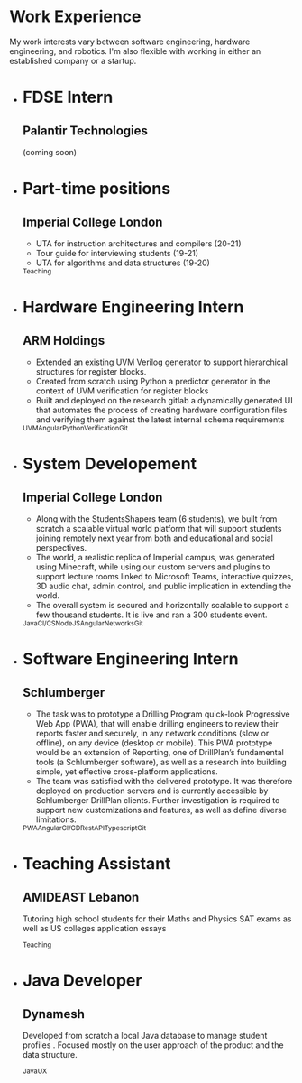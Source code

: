 # Work Experience

My work interests vary between software engineering, hardware engineering, and robotics. I'm also flexible with working in either an established company or a startup.

<html>
  <link rel="stylesheet" type="text/css" href="/style/work.css" media="screen" />
  <ul class="timeline">
    <li class="event" data-date="May 2021 - Present">
      <h1>FDSE Intern</h1>
      <h2>Palantir Technologies</h2>
      <p>(coming soon)</p>
      <div class="text-right"></div>
    </li>
    <li class="event" data-date="Oct 2019 - Present">
      <h1>Part-time positions</h1>
      <h2>Imperial College London</h2>
      <ul>
        <li>UTA for instruction architectures and compilers (20-21)</li>
        <li>Tour guide for interviewing students (19-21)</li>
        <li>UTA for algorithms and data structures (19-20)</li>
      </ul>
      <div class="text-right"><small class="tag">Teaching</small></div>
    </li>
    <li class="event" data-date="Aug 2020 - Oct 2020">
      <h1>Hardware Engineering Intern</h1>
      <h2>ARM Holdings</h2>
      <ul>
        <li>Extended an existing UVM Verilog generator to support hierarchical structures for register blocks.</li>
        <li>Created from scratch using Python a predictor generator in the context of UVM verification for register blocks</li>
        <li>
          Built and deployed on the research gitlab a dynamically generated UI that automates the process of creating hardware configuration files and verifying
          them against the latest internal schema requirements
        </li>
      </ul>
      <div class="text-right">
        <small class="tag">UVM</small><small class="tag">Angular</small><small class="tag">Python</small><small class="tag">Verification</small
        ><small class="tag">Git</small>
      </div>
    </li>
    <li class="event" data-date="Jun 2020 - Aug 2020">
      <h1>System Developement</h1>
      <h2>Imperial College London</h2>
      <ul>
        <li>
          Along with the StudentsShapers team (6 students), we built from scratch a scalable virtual world platform that will support students joining remotely
          next year from both and educational and social perspectives.
        </li>
        <li>
          The world, a realistic replica of Imperial campus, was generated using Minecraft, while using our custom servers and plugins to support lecture rooms
          linked to Microsoft Teams, interactive quizzes, 3D audio chat, admin control, and public implication in extending the world.
        </li>
        <li>The overall system is secured and horizontally scalable to support a few thousand students. It is live and ran a 300 students event.</li>
      </ul>
      <div class="text-right">
        <small class="tag">Java</small><small class="tag">CI/CS</small><small class="tag">NodeJS</small><small class="tag">Angular</small
        ><small class="tag">Networks</small><small class="tag">Git</small>
      </div>
    </li>
    <li class="event" data-date="Jun 2019 - Sep 2019">
      <h1>Software Engineering Intern</h1>
      <h2>Schlumberger</h2>
      <ul>
        <li>
          The task was to prototype a Drilling Program quick-look Progressive Web App (PWA), that will enable drilling engineers to review their reports faster
          and securely, in any network conditions (slow or offline), on any device (desktop or mobile). This PWA prototype would be an extension of Reporting,
          one of DrillPlan’s fundamental tools (a Schlumberger software), as well as a research into building simple, yet effective cross-platform applications.
        </li>
        <li>
          The team was satisfied with the delivered prototype. It was therefore deployed on production servers and is currently accessible by Schlumberger
          DrillPlan clients. Further investigation is required to support new customizations and features, as well as define diverse limitations.
        </li>
      </ul>
      <div class="text-right">
        <small class="tag">PWA</small><small class="tag">Angular</small><small class="tag">CI/CD</small><small class="tag">RestAPI</small
        ><small class="tag">Typescript</small><small class="tag">Git</small>
      </div>
    </li>
    <li class="event" data-date="Jul 2018 - Aug 2018">
      <h1>Teaching Assistant</h1>
      <h2>AMIDEAST Lebanon</h2>
      <p>Tutoring high school students for their Maths and Physics SAT exams as well as US colleges application essays</p>
      <div class="text-right"><small class="tag">Teaching</small></div>
    </li>
    <li class="event" data-date="Nov 2016 - Nov 2016">
      <h1>Java Developer</h1>
      <h2>Dynamesh</h2>
      <p>
        Developed from scratch a local Java database to manage student profiles . Focused mostly on the user approach of the product and the data structure.
      </p>
      <div class="text-right"><small class="tag">Java</small><small class="tag">UX</small></div>
    </li>
  </ul>
</html>
